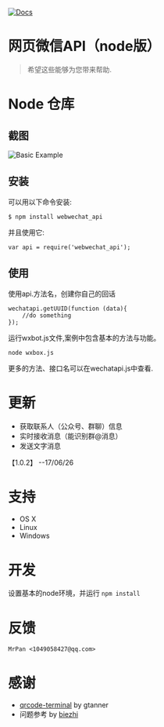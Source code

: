[![Docs](https://img.shields.io/badge/Docs-English-blue.svg)](https://github.com/wslongchen/webwechat_api/blob/master/Readme.md)
# 网页微信API（node版） 

> 希望这些能够为您带来帮助.

# Node 仓库

## 截图
![Basic Example][example-img]

## 安装

可以用以下命令安装:

    $ npm install webwechat_api

并且使用它:

    var api = require('webwechat_api');

## 使用
使用api.方法名，创建你自己的回话
    
    wechatapi.getUUID(function (data){
        //do something
    });

运行wxbot.js文件,案例中包含基本的方法与功能。
	
	node wxbox.js

更多的方法、接口名可以在wechatapi.js中查看.

# 更新

- 获取联系人（公众号、群聊）信息
- 实时接收消息（能识别群@消息）
- 发送文字消息

【1.0.2】 --17/06/26

# 支持

- OS X
- Linux
- Windows

# 开发

设置基本的node环境，并运行 `npm install`

# 反馈

	MrPan <1049058427@qq.com>
	
# 感谢

- [qrcode-terminal] by gtanner 
- 问题参考 by [biezhi]


[qrcode-terminal]: https://github.com/gtanner/qrcode-terminal
[biezhi]: https://github.com/biezhi/wechat-robot
[example-img]: https://github.com/wslongchen/webwechat_api/blob/master/screenshot.png
[readme-en]: https://github.com/wslongchen/webwechat_api/blob/master/README.md
